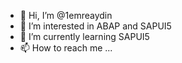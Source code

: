 - 👋 Hi, I’m @1emreaydin
- 👀 I’m interested in ABAP and SAPUI5
- 🌱 I’m currently learning SAPUI5
- 📫 How to reach me ...

<!---
1emreaydin/1emreaydin is a ✨ special ✨ repository because its `README.md` (this file) appears on your GitHub profile.
You can click the Preview link to take a look at your changes.
--->
